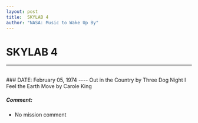 ```yaml
---
layout: post
title:  SKYLAB 4
author: "NASA: Music to Wake Up By"
---
```


# SKYLAB 4
----
<br/>
### DATE: February 05, 1974
----
Out in the Country by Three Dog Night
I Feel the Earth Move by Carole King

##### Comment:
* No mission comment
